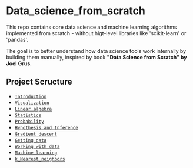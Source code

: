 # Data_science_from_scratch
This repo contains core data science and machine learning algorithms implemented from scratch - without higt-level libraries like 'scikit-learn' or 'pandas'.

The goal is to better understand how data science tools work internally by building them manually, inspired by book **"Data Science from Scratch" by Joel Grus**.

## Project Scructure

- [`Introduction`](https://github.com/bohdin/Data_science_from_scratch/blob/main/Introduction.ipynb)
- [`Visualization`](https://github.com/bohdin/Data_science_from_scratch/blob/main/Visualization.ipynb)
- [`Linear algebra`](https://github.com/bohdin/Data_science_from_scratch/blob/main/Linear_algebra.ipynb)
- [`Statistics`](https://github.com/bohdin/Data_science_from_scratch/blob/main/Statistics.ipynb)
- [`Probability`](https://github.com/bohdin/Data_science_from_scratch/blob/main/Probability.ipynb)
- [`Hypothesis and Inference`](https://github.com/bohdin/Data_science_from_scratch/blob/main/Hypothesis_Inference.ipynb)
- [`Gradient descent`](https://github.com/bohdin/Data_science_from_scratch/blob/main/Gradient_descent.ipynb)
- [`Getting data`](https://github.com/bohdin/Data_science_from_scratch/blob/main/Getting_data.ipynb)
- [`Working with data`](https://github.com/bohdin/Data_science_from_scratch/blob/main/Working_with_data.ipynb)
- [`Machine learning`](https://github.com/bohdin/Data_science_from_scratch/blob/main/Machine_learning.ipynb)
- [`k_Nearest_neighbors`](https://github.com/bohdin/Data_science_from_scratch/blob/main/k_nearest_neighbors.ipynb)

